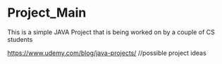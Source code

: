Project_Main
============
This is a simple JAVA Project that is being worked on by a couple of CS students

https://www.udemy.com/blog/java-projects/   //possible project ideas
